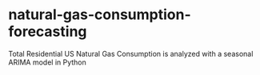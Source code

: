 # natural-gas-consumption-forecasting
Total Residential US Natural Gas Consumption is analyzed with a seasonal ARIMA model in Python
